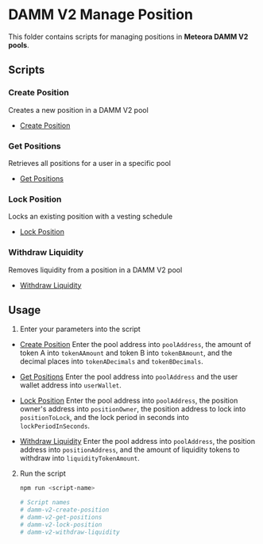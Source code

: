 # DAMM V2 Manage Position

This folder contains scripts for managing positions in **Meteora DAMM V2 pools**.

## Scripts

### Create Position

Creates a new position in a DAMM V2 pool

- [Create Position](./src/create-position.ts)

### Get Positions

Retrieves all positions for a user in a specific pool

- [Get Positions](./src/get-positions.ts)

### Lock Position

Locks an existing position with a vesting schedule

- [Lock Position](./src/lock-position.ts)

### Withdraw Liquidity

Removes liquidity from a position in a DAMM V2 pool

- [Withdraw Liquidity](./src/withdraw-liquidity.ts)

## Usage

1. Enter your parameters into the script

- [Create Position](./src/create-position.ts) Enter the pool address into `poolAddress`, the amount
  of token A into `tokenAAmount` and token B into `tokenBAmount`, and the decimal places into
  `tokenADecimals` and `tokenBDecimals`.

- [Get Positions](./src/get-positions.ts) Enter the pool address into `poolAddress` and the user
  wallet address into `userWallet`.

- [Lock Position](./src/lock-position.ts) Enter the pool address into `poolAddress`, the position
  owner's address into `positionOwner`, the position address to lock into `positionToLock`, and the
  lock period in seconds into `lockPeriodInSeconds`.

- [Withdraw Liquidity](./src/withdraw-liquidity.ts) Enter the pool address into `poolAddress`, the
  position address into `positionAddress`, and the amount of liquidity tokens to withdraw into
  `liquidityTokenAmount`.

2. Run the script

   ```bash
   npm run <script-name>

   # Script names
   # damm-v2-create-position
   # damm-v2-get-positions
   # damm-v2-lock-position
   # damm-v2-withdraw-liquidity
   ```

